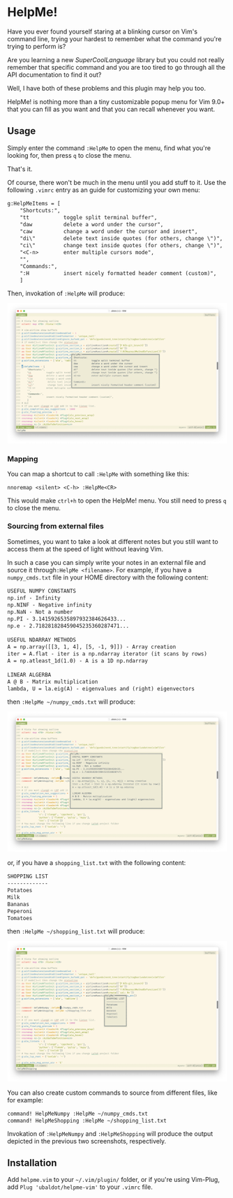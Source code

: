 # HelpMe!

Have you ever found yourself staring at a blinking cursor on Vim's command line, trying your hardest to remember what the command you're trying to perform is?

Are you learning a new *SuperCoolLanguage* library but you could not really remember that specific command and you are too tired to go through all the API documentation to find it out?

Well, I have both of these problems and this plugin may help you too.

HelpMe! is nothing more than a tiny customizable popup menu for Vim 9.0+ that you can fill as you want and that you can recall whenever you want.


## Usage
Simply enter the command `:HelpMe` to open the menu, find what you're looking for, then press `q` to close the menu.

That's it.

Of course, there won't be much in the menu until you add stuff to it. Use the following `.vimrc` entry as an guide for customizing your own menu:

```
g:HelpMeItems = [
    "Shortcuts:",
    "tt           toggle split terminal buffer",
    "daw          delete a word under the cursor",
    "caw          change a word under the cursor and insert",
    "di\"         delete text inside quotes (for others, change \")",
    "ci\"         change text inside quotes (for others, change \")",
    "<C-n>        enter multiple cursors mode",
    "",
    "Commands:",
    ":H           insert nicely formatted header comment (custom)",
    ]
```
Then, invokation of `:HelpMe` will produce:

![helpme](/helpme_preview.png)


### Mapping

You can map a shortcut to call `:HelpMe` with something like this:
```
nnoremap <silent> <C-h> :HelpMe<CR>
```

This would make `ctrl+h` to open the HelpMe! menu.
You still need to press `q` to close the menu.



### Sourcing from external files
Sometimes, you want to take a look at different notes but you still want to access them at the speed of light without leaving Vim.

In such a case you can simply write your notes in an external file and source it through`:HelpMe <filename>`.
For example, if you have a `numpy_cmds.txt` file in your HOME directory with the following content:

```
USEFUL NUMPY CONSTANTS
np.inf - Infinity
np.NINF - Negative infinity
np.NaN - Not a number
np.PI - 3.1415926535897932384626433...
np.e - 2.718281828459045235360287471...

USEFUL NDARRAY METHODS
A = np.array([[3, 1, 4], [5, -1, 9]]) - Array creation
iter = A.flat - iter is a np.ndarray iterator (it scans by rows)
A = np.atleast_1d(1.0) - A is a 1D np.ndarray

LINEAR ALGERBA
A @ B - Matrix multiplication
lambda, U = la.eig(A) - eigenvalues and (right) eigenvectors
```

then `:HelpMe ~/numpy_cmds.txt` will produce:


![helpme](/numpy_preview.png)

or, if you have a `shopping_list.txt` with the following content:

```
SHOPPING LIST
-------------
Potatoes
Milk
Bananas
Peperoni
Tomatoes
```

then `:HelpMe ~/shopping_list.txt` will produce:

![helpme](/shopping_list_preview.png)

You can also create custom commands to source from different files, like for example:

```
command! HelpMeNumpy :HelpMe ~/numpy_cmds.txt
command! HelpMeShopping :HelpMe ~/shopping_list.txt
```
Invokation of `:HelpMeNumpy` and `:HelpMeShopping` will produce the output depicted in the previous two screenshots, respectively.



## Installation
Add `helpme.vim` to your `~/.vim/plugin/` folder, or if you're using Vim-Plug, add `Plug 'ubaldot/helpme-vim'` to your `.vimrc` file.
